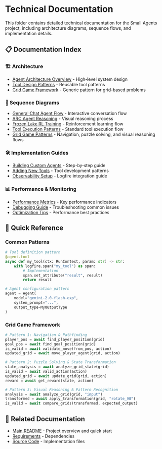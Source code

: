 # Technical Documentation

This folder contains detailed technical documentation for the Small Agents project, including architecture diagrams, sequence flows, and implementation details.

## 📋 Documentation Index

### 🏗️ Architecture
- [Agent Architecture Overview](architecture/agent-architecture.md) - High-level system design
- [Tool Design Patterns](architecture/tool-patterns.md) - Reusable tool patterns
- [Grid Game Framework](architecture/grid-game-framework.md) - Generic pattern for grid-based problems

### 🔄 Sequence Diagrams
- [General Chat Agent Flow](sequence-diagrams/general-chat-agent.md) - Interactive conversation flow
- [ARC Agent Reasoning](sequence-diagrams/arc-agent-reasoning.md) - Visual reasoning process
- [Frozen Lake RL Training](sequence-diagrams/frozen-lake-training.md) - Reinforcement learning flow
- [Tool Execution Patterns](sequence-diagrams/tool-execution.md) - Standard tool execution flow
- [Grid Game Patterns](sequence-diagrams/grid-game-patterns.md) - Navigation, puzzle solving, and visual reasoning flows

### 🛠️ Implementation Guides
- [Building Custom Agents](implementation/custom-agents.md) - Step-by-step guide
- [Adding New Tools](implementation/adding-tools.md) - Tool development patterns
- [Observability Setup](implementation/observability.md) - Logfire integration guide

### 📊 Performance & Monitoring
- [Performance Metrics](performance/metrics.md) - Key performance indicators
- [Debugging Guide](performance/debugging.md) - Troubleshooting common issues
- [Optimization Tips](performance/optimization.md) - Performance best practices

## 🎯 Quick Reference

### Common Patterns
```python
# Tool definition pattern
@agent.tool
async def my_tool(ctx: RunContext, param: str) -> str:
    with logfire.span("my_tool") as span:
        # Implementation
        span.set_attribute("result", result)
        return result

# Agent configuration pattern
agent = Agent(
    model="gemini-2.0-flash-exp",
    system_prompt="...",
    output_type=MyOutputType
)
```

### Grid Game Framework
```python
# Pattern 1: Navigation & Pathfinding
player_pos = await find_player_position(grid)
goal_pos = await find_goal_position(grid)
is_valid = await validate_move(from_pos, action)
updated_grid = await move_player_agent(grid, action)

# Pattern 2: Puzzle Solving & State Transformation
state_analysis = await analyze_grid_state(grid)
is_valid = await valid_action(action)
updated_grid = await update_grid(grid, action)
reward = await get_reward(state, action)

# Pattern 3: Visual Reasoning & Pattern Recognition
analysis = await analyze_grid(grid, "input")
transformed = await apply_transformation(grid, "rotate_90")
is_valid = await compare_grids(transformed, expected_output)
```

## 🔗 Related Documentation
- [Main README](../README.md) - Project overview and quick start
- [Requirements](../requirements.txt) - Dependencies
- [Source Code](../src/) - Implementation files 